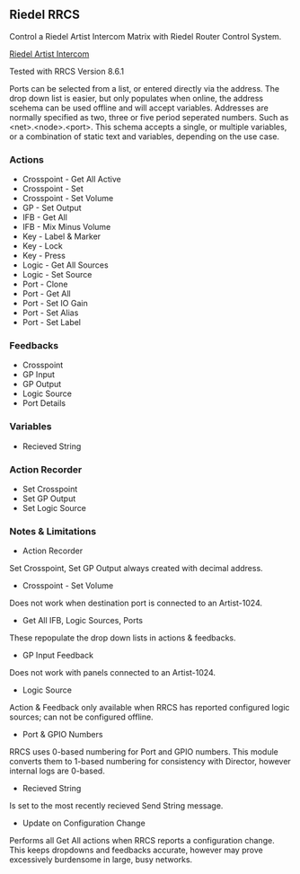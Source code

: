 ## Riedel RRCS

Control a Riedel Artist Intercom Matrix with Riedel Router Control System.

[Riedel Artist Intercom](https://www.riedel.net/en/products-solutions/intercom/artist-matrix-intercom/software)

Tested with RRCS Version 8.6.1

Ports can be selected from a list, or entered directly via the address. The drop down list is easier, but only populates when online, the address scehema can be used offline and will accept variables. Addresses are normally specified as two, three or five period seperated numbers. Such as \<net\>.\<node\>.\<port\>. This schema accepts a single, or multiple variables, or a combination of static text and variables, depending on the use case.

### Actions

- Crosspoint - Get All Active
- Crosspoint - Set
- Crosspoint - Set Volume
- GP - Set Output
- IFB - Get All
- IFB - Mix Minus Volume
- Key - Label & Marker
- Key - Lock
- Key - Press
- Logic - Get All Sources
- Logic - Set Source
- Port - Clone
- Port - Get All
- Port - Set IO Gain
- Port - Set Alias
- Port - Set Label

### Feedbacks

- Crosspoint
- GP Input
- GP Output
- Logic Source
- Port Details

### Variables

- Recieved String

### Action Recorder

- Set Crosspoint
- Set GP Output
- Set Logic Source

### Notes & Limitations

- Action Recorder

Set Crosspoint, Set GP Output always created with decimal address.

- Crosspoint - Set Volume

Does not work when destination port is connected to an Artist-1024.

- Get All IFB, Logic Sources, Ports

These repopulate the drop down lists in actions & feedbacks.

- GP Input Feedback

Does not work with panels connected to an Artist-1024.

- Logic Source

Action & Feedback only available when RRCS has reported configured logic sources; can not be configured offline.

- Port & GPIO Numbers

RRCS uses 0-based numbering for Port and GPIO numbers. This module converts them to 1-based numbering for consistency with Director, however internal logs are 0-based.

- Recieved String

Is set to the most recently recieved Send String message.

- Update on Configuration Change

Performs all Get All actions when RRCS reports a configuration change. This keeps dropdowns and feedbacks accurate, however may prove excessively burdensome in large, busy networks.
